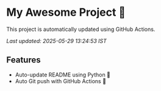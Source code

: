 # My Awesome Project 🚀

This project is automatically updated using GitHub Actions.

_Last updated: 2025-05-29 13:24:53 IST_

## Features
- Auto-update README using Python 🐍
- Auto Git push with GitHub Actions 🤖
